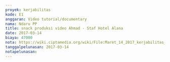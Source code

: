 ```yaml
---
proyek: kerjabilitas
kode: E1
anggaran: Video tutorial/documentary
nama: Ndaru PP
title: snack produksi video Ahmad - Staf Hotel Alana
date: 2017-03-14
biaya: 47000
nota: https://wiki.ciptamedia.org/wiki/File:Maret_14_2017_kerjabilitas_E1_snack_inok.jpg
tanggalpelunasan: 2017-03-14
notapelunasan:
---
```

